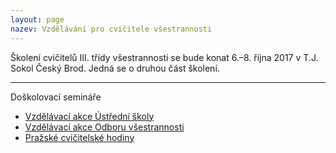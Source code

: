 ```yaml
---
layout: page
nazev: Vzdělávání pro cvičitele všestrannosti
---
```


Školení cvičitelů III. třídy všestrannosti se bude konat 6.–8. října 2017 v T.J. Sokol Český Brod. Jedná se o druhou část školení.

---

Doškolovací semináře

* [Vzdělávací akce Ústřední školy](http://sokol.eu/obsah/234/seminare-a-skoleni)
* [Vzdělávací akce Odboru všestrannosti](http://sokol.eu/obsah/5360/vzdelavani-odbor-vsestrannosti)
* [Pražské cvičitelské hodiny](http://eepurl.com/44n35)